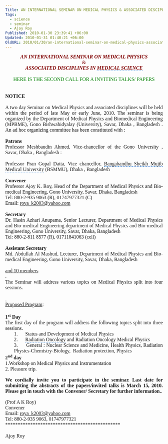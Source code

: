 ```yaml
---
Title: AN INTERNATIONAL SEMINAR ON MEDICAL PHYSICS & ASSOCIATED DISCIPLINES IN MEDICAL SCIENCE
Tags:
  - science
  - seminar
  - Ajoy Roy
Published: 2010-01-30 23:39:41 +06:00
Updated: 2010-01-31 01:40:21 +06:00
OldURL: 2010/01/30/an-international-seminar-on-medical-physics-associated-disciplines-in-medical-science/
---
```


<p class="MsoNormal" style="text-align: center; margin: 0in 0in 0pt;" align="center"><strong><em><span style="font-family: Garamond; color: #800000; font-size: medium;">AN INTERNATIONAL SEMINAR ON MEDICAL PHYSICS </span></em></strong></p>
<p class="MsoNormal" style="text-align: center; margin: 0in 0in 0pt;" align="center"><span style="font-family: Garamond; color: #800000; font-size: medium;">& </span></p>
<p class="MsoNormal" style="text-align: center; margin: 0in 0in 0pt;" align="center"><strong><em><span style="font-family: Garamond; color: #800000; font-size: medium;">ASSOCIATED DISCIPLINES IN <span id="lw_1264872884_0" class="yshortcuts" style="border-bottom: #0066cc 1px dashed; cursor: hand;">MEDICAL SCIENCE</span> </span></em></strong></p>
<p class="MsoNormal" style="text-align: center; margin: 0in 0in 0pt;" align="center"><span style="font-family: Garamond; font-size: medium;">  </span></p>
<p class="MsoNormal" style="text-align: center; margin: 0in 0in 0pt;" align="center"><span style="font-family: Garamond; color: #008000; font-size: medium;">HERE IS THE SECOND CALL FOR A INVITING TALKS/ PAPERS </span></p>
<p class="MsoNormal" style="text-align: center; margin: 0in 0in 0pt;" align="center"><span style="font-family: Garamond; font-size: medium;">  </span></p>
<p class="MsoNormal" style="margin: 0in 0in 0pt;"><span style="font-family: Garamond; font-size: medium;">  </span></p>
<p class="MsoNormal" style="margin: 0in 0in 0pt;"><strong><span style="font-family: Garamond; font-size: medium;">NOTICE </span></strong></p>
<p class="MsoNormal" style="text-align: justify; margin: 0in 0in 0pt;"><span style="font-family: Garamond; font-size: medium;">  </span></p>
<p class="MsoNormal" style="text-align: justify; margin: 0in 0in 0pt;"><span style="font-family: Garamond; font-size: medium;">A two day Seminar on Medical Physics and associated disciplines will be held within the period of late May or early June, 2010. The seminar is being organized by the Department of <span id="lw_1264872884_1" class="yshortcuts">Medical Physics and Biomedical Engineering</span> (MPBME), <span id="lw_1264872884_2" class="yshortcuts">Gono</span> Bishwabidyalay (University), Savar, <span id="lw_1264872884_3" class="yshortcuts">Dhaka , Bangladesh</span> . An ad hoc organizing committee has been constituted with : </span></p>
<p class="MsoNormal" style="text-align: justify; margin: 0in 0in 0pt;"><span style="font-family: Garamond; font-size: medium;">  </span></p>
<p class="MsoNormal" style="text-align: justify; margin: 0in 0in 0pt;"><strong><span style="font-family: Garamond; font-size: medium;">Patrons</span></strong><span style="font-family: Garamond; font-size: medium;"> </span></p>
<p class="MsoNormal" style="text-align: justify; margin: 0in 0in 0pt;"><span style="font-family: Garamond; font-size: medium;">Professor Meshbaudin Ahmed, Vice-chancellor of the Gono University , Savar, Dhaka , Bangladesh : </span></p>
<p class="MsoNormal" style="text-align: justify; margin: 0in 0in 0pt;"><span style="font-family: Garamond; font-size: medium;">  </span></p>
<p class="MsoNormal" style="text-align: justify; margin: 0in 0in 0pt;"><span style="font-family: Garamond; font-size: medium;">Professor Pran Gopal Datta, <span id="lw_1264872884_4" class="yshortcuts">Vice chancellor</span>, <span id="lw_1264872884_5" class="yshortcuts" style="border-bottom: #0066cc 1px dashed; cursor: hand;">Bangabandhu Sheikh Mujib Medical University</span> (BSMMU), Dhaka , Bangladesh </span></p>
<p class="MsoNormal" style="text-align: justify; margin: 0in 0in 0pt;"><span style="font-family: Garamond; font-size: medium;">  </span></p>
<p class="MsoNormal" style="text-align: justify; margin: 0in 0in 0pt;"><strong><span style="font-family: Garamond; font-size: medium;">Convener</span></strong><span style="font-family: Garamond; font-size: medium;"> </span></p>
<p class="MsoNormal" style="text-align: justify; margin: 0in 0in 0pt;"><span style="font-family: Garamond; font-size: medium;">Professor Ajoy K. Roy, Head of the Department of Medical Physics and Bio-medical <span id="lw_1264872884_6" class="yshortcuts">Engineering</span>, Gono University, Savar, <span id="lw_1264872884_7" class="yshortcuts">Dhaka, Bangladesh</span> </span></p>
<p class="MsoNormal" style="text-align: justify; margin: 0in 0in 0pt;"><span style="font-family: Garamond; font-size: medium;">Tel: 880-2-935 9063 (R), 01747977321 (C) </span></p>
<p class="MsoNormal" style="text-align: justify; margin: 0in 0in 0pt;"><span style="font-family: Garamond; font-size: medium;">Email: </span><a rel="nofollow" href="https://us.mc308.mail.yahoo.com/mc/compose?to=roya_k2003@yahoo.com" target="_blank"><span style="font-family: Garamond; font-size: medium;"><span id="lw_1264872884_8" class="yshortcuts">roya_k2003@yahoo.com</span></span></a><span style="font-family: Garamond; font-size: medium;">                       </span></p>
<p class="MsoNormal" style="text-align: justify; margin: 0in 0in 0pt;"><strong><span style="font-family: Garamond; font-size: medium;"> </span></strong><span style="font-family: Garamond; font-size: medium;"> </span></p>
<p class="MsoNormal" style="text-align: justify; margin: 0in 0in 0pt;"><strong><span style="font-family: Garamond; font-size: medium;">Secretary</span></strong><span style="font-family: Garamond; font-size: medium;"> </span></p>
<p class="MsoNormal" style="text-align: justify; margin: 0in 0in 0pt;"><span style="font-family: Garamond; font-size: medium;">Dr. Hasin Azhari Anupama, Senior Lecturer, Department of Medical Physics and Bio-medical Engineering department of Medical Physics and Bio-medical Engineering, Gono University, Savar, Dhaka, Bangladesh </span></p>
<p class="MsoNormal" style="text-align: justify; margin: 0in 0in 0pt;"><span style="font-family: Garamond; font-size: medium;">Tel: 880-2-811 8577 (R), <span id="lw_1264872884_9" class="yshortcuts">01711841063</span> (cell) </span></p>
<p class="MsoNormal" style="text-align: justify; margin: 0in 0in 0pt;"><span style="font-family: Garamond; font-size: medium;">  </span></p>
<p class="MsoNormal" style="text-align: justify; margin: 0in 0in 0pt;"><strong><span style="font-family: Garamond; font-size: medium;"><span id="lw_1264872884_10" class="yshortcuts">Assistant Secretary</span></span></strong><span style="font-family: Garamond; font-size: medium;"> </span></p>
<p class="MsoNormal" style="text-align: justify; margin: 0in 0in 0pt;"><span style="font-family: Garamond; font-size: medium;">Md. Abdullah Al Mashud, Lecturer, Department of Medical Physics and Bio-medical Engineering, Gono University, Savar, Dhaka, Bangladesh </span></p>
<p class="MsoNormal" style="text-align: justify; margin: 0in 0in 0pt;"><span style="font-family: Garamond; font-size: medium;">  </span></p>
<p class="MsoNormal" style="text-align: justify; margin: 0in 0in 0pt;"><span style="text-decoration: underline;"><span style="font-family: Garamond; font-size: medium;">and 10 members</span></span><span style="font-family: Garamond; font-size: medium;"> </span></p>
<p class="MsoNormal" style="text-align: justify; margin: 0in 0in 0pt;"><span style="font-family: Garamond; font-size: medium;">. </span></p>
<p class="MsoNormal" style="text-align: justify; margin: 0in 0in 0pt;"><span style="font-family: Garamond; font-size: medium;">The Seminar will address various topics on Medical Physics split into four sessions. </span></p>
<p class="MsoNormal" style="text-align: justify; margin: 0in 0in 0pt;"><span style="font-family: Garamond; font-size: medium;">  </span></p>
<p class="MsoNormal" style="text-align: justify; margin: 0in 0in 0pt;"><span style="text-decoration: underline;"><span style="text-decoration: none;"><span style="font-family: Garamond; font-size: medium;"> </span></span></span><span style="font-family: Garamond; font-size: medium;"> </span></p>
<p class="MsoNormal" style="text-align: justify; margin: 0in 0in 0pt;"><span style="font-family: Garamond;"><span style="text-decoration: underline;"><span style="font-size: medium;">Proposed Program</span></span><span style="font-size: medium;">:</span></span><span style="font-family: Garamond; font-size: medium;"> </span></p>
<p class="MsoNormal" style="text-align: justify; margin: 0in 0in 0pt;"><span style="font-family: Garamond; font-size: medium;">  </span></p>
<p class="MsoNormal" style="text-align: justify; margin: 0in 0in 0pt;"><strong><span style="font-family: Garamond; font-size: medium;">1<sup>st</sup> Day</span></strong><span style="font-family: Garamond; font-size: medium;"> </span></p>
<p class="MsoNormal" style="text-align: justify; margin: 0in 0in 0pt;"><span style="font-family: Garamond; font-size: medium;">The first day of the program will address the following topics split into three sessions. </span></p>
<p class="MsoNormal" style="text-align: justify; margin: 0in 0in 0pt 21pt;"><span style="font-family: Garamond; font-size: medium;">1.</span><span style="font-family: Times New Roman;"><span style="font-variant: normal; font-style: normal; font-family: Garamond; font-weight: normal;"><span style="font-size: medium;">      </span></span></span><span style="font-family: Garamond; font-size: medium;">Status and Development of Medical Physics </span></p>
<p class="MsoNormal" style="text-align: justify; margin: 0in 0in 0pt 21pt;"><span style="font-family: Garamond; font-size: medium;">2.</span><span style="font-family: Times New Roman;"><span style="font-variant: normal; font-style: normal; font-family: Garamond; font-weight: normal;"><span style="font-size: medium;">      </span></span></span><span style="font-family: Garamond; font-size: medium;"><span id="lw_1264872884_11" class="yshortcuts" style="border-bottom: #0066cc 1px dashed; cursor: hand;">Radiation Oncology</span> and Radiation Oncology Medical Physics </span></p>
<p class="MsoNormal" style="text-align: justify; margin: 0in 0in 0pt 21pt;"><span style="font-family: Garamond; font-size: medium;">3.</span><span style="font-family: Times New Roman;"><span style="font-variant: normal; font-style: normal; font-family: Garamond; font-weight: normal;"><span style="font-size: medium;">      </span></span></span><span style="font-family: Garamond; font-size: medium;">General : Nuclear Science and Medicine, Health Physics, Radiation Physics-Chemistry-Biology,  </span><a rel="nofollow" name="OLE_LINK1"><span style="font-family: Garamond; font-size: medium;">Radiation </span></a><span style="font-family: Garamond; font-size: medium;">protection, Physics </span></p>
<p class="MsoNormal" style="text-align: justify; margin: 0in 0in 0pt;"><strong><span style="font-family: Garamond; font-size: medium;">2<sup>nd</sup> day </span></strong></p>
<p class="MsoNormal" style="text-align: justify; margin: 0in 0in 0pt;"><span style="font-family: Garamond; font-size: medium;">1.Workshop on Medical Physics and Instrumentation </span></p>
<p class="MsoNormal" style="text-align: justify; margin: 0in 0in 0pt;"><span style="font-family: Garamond; font-size: medium;">2. Pleasure trip. </span></p>
<p class="MsoNormal" style="text-align: justify; margin: 0in 0in 0pt;"> </p>
<p class="MsoNormal" style="text-align: justify; margin: 0in 0in 0pt;"><span style="font-family: Garamond; font-size: medium;"><strong>We cordially invite you to participate in the seminar. Last date for submitting the abstracts of the papers/invited talks is March 15, 2010. Please get in touch with the Convener/ Secretary for further information.</strong>.<strong> </strong></span></p>
<p class="MsoNormal" style="margin: 0in 0in 0pt;"> </p>
<p class="MsoNormal" style="margin: 0in 0in 0pt;"><span style="font-family: Garamond; font-size: medium;">(Prof A K Roy) </span></p>
<p class="MsoNormal" style="margin: 0in 0in 0pt;"><span style="font-family: Garamond; font-size: medium;">Convener </span></p>
<p class="MsoNormal" style="margin: 0in 0in 0pt;"><span style="font-family: Garamond; font-size: medium;">Email: <a href="mailto:roya_k2003@yahoo.com">roya_k2003@yahoo.com</a>  </span></p>

<div>
<div><span style="font-family: Garamond; font-size: medium;">Tel: 880-2-935 9063, 01747977321</span></div>
<div><span style="font-family: Garamond; font-size: medium;">**********************************************</span></div>
<div><span style="font-family: Garamond; font-size: medium;"> </span></div>
<div><span style="font-family: Garamond; font-size: medium;">Ajoy Roy</span></div>
</div>
